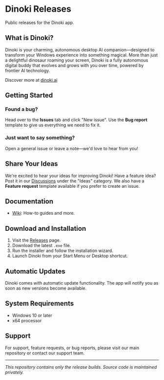 # Dinoki Releases

Public releases for the Dinoki app.

## What is Dinoki?

Dinoki is your charming, autonomous desktop AI companion—designed to transform your Windows experience into something magical. More than just a delightful dinosaur roaming your screen, Dinoki is a fully autonomous digital buddy that evolves and grows with you over time, powered by frontier AI technology.

Discover more at [dinoki.ai](https://dinoki.ai)

## Getting Started

### Found a bug?

Head over to the **Issues** tab and click "New issue". Use the **Bug report** template to give us everything we need to fix it.

### Just want to say something?

Open a general issue or leave a note—we'd love to hear from you!

## Share Your Ideas

We're excited to hear your ideas for improving Dinoki! Have a feature idea? Post it in our [Discussions](https://github.com/dinoki-ai/public/discussions) under the "Ideas" category. We also have a **Feature request** template available if you prefer to create an issue.

## Documentation

- [Wiki](https://github.com/dinoki-ai/public/wiki): How-to guides and more.

## Download and Installation

1. Visit the [Releases](https://github.com/dinoki-ai/public_win/releases) page.
2. Download the latest `.exe` file.
3. Run the installer and follow the installation wizard.
4. Launch Dinoki from your Start Menu or Desktop shortcut.

## Automatic Updates

Dinoki comes with automatic update functionality. The app will notify you as soon as new versions become available.

## System Requirements

- Windows 10 or later
- x64 processor

## Support

For support, feature requests, or bug reports, please visit our main repository or contact our support team.

---

*This repository contains only the release builds. Source code is maintained privately.*
